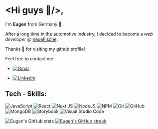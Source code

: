 # <Hi guys 👋/>,

I'm **Eugen** from Germany 🍻.

After a long time in the automotive industry, I decided to become a _web developer_ @ [neueFische](https://www.neuefische.de).

Thanks 🖤 for visiting my github profile!

Feel free to contact me

* [![Gmail](https://img.shields.io/badge/Gmail-D14836?style=for-the-badge&logo=gmail&logoColor=white)](mailto:developermoser@gmail.com)

* [![LinkedIn](https://img.shields.io/badge/linkedin-%230077B5.svg?style=for-the-badge&logo=linkedin&logoColor=white)](https://www.linkedin.com/in/eugen-moser-46b69b186/)



## Tech - Skills: 

![JavaScript](https://img.shields.io/badge/javascript-%23323330.svg?style=for-the-badge&logo=javascript&logoColor=%23F7DF1E)
![React](https://img.shields.io/badge/react-%2320232a.svg?style=for-the-badge&logo=react&logoColor=%2361DAFB)
![Next JS](https://img.shields.io/badge/Next-black?style=for-the-badge&logo=next.js&logoColor=white)
![NodeJS](https://img.shields.io/badge/node.js-6DA55F?style=for-the-badge&logo=node.js&logoColor=white)
![NPM](https://img.shields.io/badge/NPM-%23000000.svg?style=for-the-badge&logo=npm&logoColor=white)
![Git](https://img.shields.io/badge/git-%23F05033.svg?style=for-the-badge&logo=git&logoColor=white)
![GitHub](https://img.shields.io/badge/github-%23121011.svg?style=for-the-badge&logo=github&logoColor=white)
![MongoDB](https://img.shields.io/badge/MongoDB-%234ea94b.svg?style=for-the-badge&logo=mongodb&logoColor=white)
![Storybook](https://img.shields.io/badge/-Storybook-FF4785?style=for-the-badge&logo=storybook&logoColor=white)
![Visual Studio Code](https://img.shields.io/badge/Visual%20Studio%20Code-0078d7.svg?style=for-the-badge&logo=visual-studio-code&logoColor=white)



![Eugen's GitHub stats](https://github-readme-stats.vercel.app/api?username=EugenMoser&theme=dark&show_icons=true)
[![Eugen's GitHub streak](https://streak-stats.demolab.com/?user=EugenMoser&theme=dark)](https://git.io/streak-stats)
